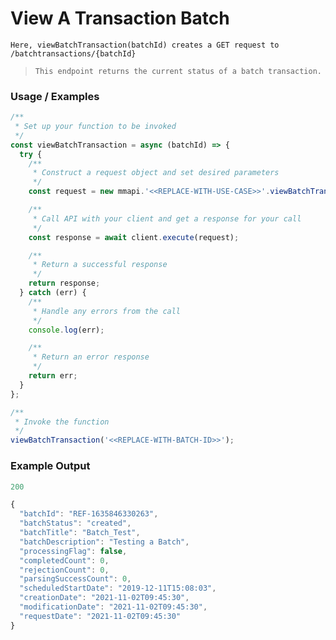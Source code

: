 # View A Transaction Batch

`Here, viewBatchTransaction(batchId) creates a GET request to /batchtransactions/{batchId}`

> `This endpoint returns the current status of a batch transaction.`

### Usage / Examples
```javascript
/**
 * Set up your function to be invoked
 */
const viewBatchTransaction = async (batchId) => {
  try {
    /**
     * Construct a request object and set desired parameters
     */
    const request = new mmapi.'<<REPLACE-WITH-USE-CASE>>'.viewBatchTransaction(batchId);

    /**
     * Call API with your client and get a response for your call
     */
    const response = await client.execute(request);

    /**
     * Return a successful response
     */
    return response;
  } catch (err) {
    /**
     * Handle any errors from the call
     */
    console.log(err);

    /**
     * Return an error response
     */
    return err;
  }
};

/**
 * Invoke the function
 */
viewBatchTransaction('<<REPLACE-WITH-BATCH-ID>>');
```

### Example Output
```javascript
200

{
  "batchId": "REF-1635846330263",
  "batchStatus": "created",
  "batchTitle": "Batch_Test",
  "batchDescription": "Testing a Batch",
  "processingFlag": false,
  "completedCount": 0,
  "rejectionCount": 0,
  "parsingSuccessCount": 0,
  "scheduledStartDate": "2019-12-11T15:08:03",
  "creationDate": "2021-11-02T09:45:30",
  "modificationDate": "2021-11-02T09:45:30",
  "requestDate": "2021-11-02T09:45:30"
}
```

